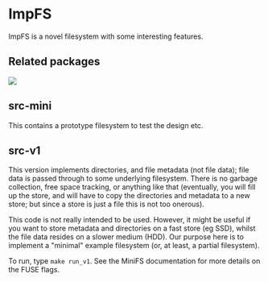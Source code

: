 # ImpFS

ImpFS is a novel filesystem with some interesting features.


## Related packages

<img src="https://docs.google.com/drawings/d/e/2PACX-1vSqzipIxfOtcWhtSEqcBUpEKPVp1ALtHYyVVBldz7WNP3idcaQTY0iHoLBMf9n4vNMUjDvoIi_gr2gE/pub?w=1034&amp;h=520">


## src-mini

This contains a prototype filesystem to test the design etc.


## src-v1

This version implements directories, and file metadata (not file
data); file data is passed through to some underlying
filesystem. There is no garbage collection, free space tracking, or
anything like that (eventually, you will fill up the store, and will
have to copy the directories and metadata to a new store; but since a
store is just a file this is not too onerous).

This code is not really intended to be used. However, it might be
useful if you want to store metadata and directories on a fast store
(eg SSD), whilst the file data resides on a slower medium (HDD). Our
purpose here is to implement a "minimal" example filesystem (or, at
least, a partial filesystem).

To run, type `make run_v1`. See the MiniFS documentation for more
details on the FUSE flags.
